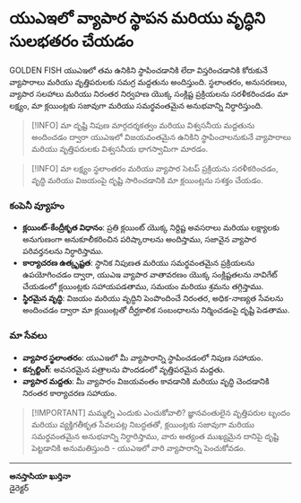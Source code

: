 # యుఎఇలో వ్యాపార స్థాపన మరియు వృద్ధిని సులభతరం చేయడం

GOLDEN FISH యుఎఇలో తమ ఉనికిని స్థాపించడానికి లేదా విస్తరించడానికి కోరుకునే వ్యాపారాలు మరియు వృత్తిపరులకు సమగ్ర మద్దతును అందిస్తుంది. స్థలాంతరం, అనుసరణలు, వ్యాపార సలహాలు మరియు నిరంతర నిర్వహణ యొక్క సంక్లిష్ట ప్రక్రియలను సరళీకరించడం మా లక్ష్యం, మా క్లయింట్లకు సజావుగా మరియు సమర్థవంతమైన అనుభవాన్ని నిర్ధారిస్తుంది.

> [!INFO] మా దృష్టి
> నిపుణ మార్గదర్శకత్వం మరియు విశ్వసనీయ మద్దతును అందించడం ద్వారా యుఎఇలో విజయవంతమైన ఉనికిని స్థాపించాలనుకునే వ్యాపారాలు మరియు వృత్తిపరులకు విశ్వసనీయ భాగస్వామిగా మారడం.

> [!INFO] మా లక్ష్యం
> స్థలాంతరం మరియు వ్యాపార సెటప్ ప్రక్రియను సరళీకరించడం, వృద్ధి మరియు విజయంపై దృష్టి సారించడానికి మా క్లయింట్లను సశక్తం చేయడం.

### కంపెనీ వ్యూహం

- **క్లయింట్-కేంద్రీకృత విధానం**: ప్రతి క్లయింట్ యొక్క నిర్దిష్ట అవసరాలు మరియు లక్ష్యాలకు అనుగుణంగా అనుకూలీకరించిన పరిష్కారాలను అందిస్తాము, సజావైన వ్యాపార పరివర్తనలను నిర్ధారిస్తాము.
- **కార్యాచరణ ఉత్కృష్టత**: స్థానిక నిపుణత మరియు సమర్థవంతమైన ప్రక్రియలను ఉపయోగించడం ద్వారా, యుఎఇ వ్యాపార వాతావరణం యొక్క సంక్లిష్టతలను నావిగేట్ చేయడంలో క్లయింట్లకు సహాయపడతాము, సమయం మరియు శ్రమను తగ్గిస్తాము.
- **స్థిరమైన వృద్ధి**: విజయం మరియు వృద్ధిని పెంపొందించే నిరంతర, అధిక-నాణ్యత సేవలను అందించడం ద్వారా మా క్లయింట్లతో దీర్ఘకాలిక సంబంధాలను నిర్మించడంపై దృష్టి పెడతాము.

### మా సేవలు

- **వ్యాపార స్థలాంతరం**: యుఎఇలో మీ వ్యాపారాన్ని స్థాపించడంలో నిపుణ సహాయం.
- **కన్సల్టింగ్**: అవసరమైన పత్రాలను పొందడంలో వృత్తిపరమైన మద్దతు.
- **వ్యాపార మద్దతు**: మీ వ్యాపారం విజయవంతం కావడానికి మరియు వృద్ధి చెందడానికి నిరంతర కార్యాచరణ సహాయం.

> [!IMPORTANT] మమ్మల్ని ఎందుకు ఎంచుకోవాలి?
> జ్ఞానవంతులైన వృత్తిపరుల బృందం మరియు వ్యక్తిగతీకృత సేవలపట్ల నిబద్ధతతో, క్లయింట్లకు సజావుగా మరియు సమర్థవంతమైన అనుభవాన్ని నిర్ధారిస్తాము, వారు అత్యంత ముఖ్యమైన దానిపై దృష్టి పెట్టడానికి అనుమతిస్తుంది - యుఎఇలో వారి వ్యాపారాన్ని పెంచుకోవడం.

---

**అనస్తాసియా ఖుర్తినా**  
డైరెక్టర్
